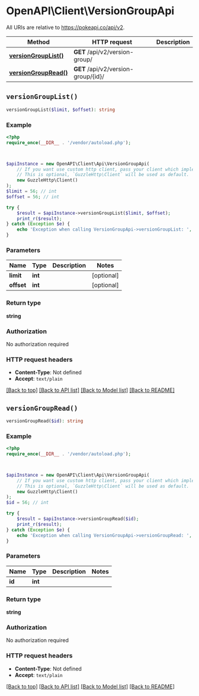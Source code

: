 # OpenAPI\Client\VersionGroupApi

All URIs are relative to https://pokeapi.co/api/v2.

Method | HTTP request | Description
------------- | ------------- | -------------
[**versionGroupList()**](VersionGroupApi.md#versionGroupList) | **GET** /api/v2/version-group/ | 
[**versionGroupRead()**](VersionGroupApi.md#versionGroupRead) | **GET** /api/v2/version-group/{id}/ | 


## `versionGroupList()`

```php
versionGroupList($limit, $offset): string
```



### Example

```php
<?php
require_once(__DIR__ . '/vendor/autoload.php');



$apiInstance = new OpenAPI\Client\Api\VersionGroupApi(
    // If you want use custom http client, pass your client which implements `GuzzleHttp\ClientInterface`.
    // This is optional, `GuzzleHttp\Client` will be used as default.
    new GuzzleHttp\Client()
);
$limit = 56; // int
$offset = 56; // int

try {
    $result = $apiInstance->versionGroupList($limit, $offset);
    print_r($result);
} catch (Exception $e) {
    echo 'Exception when calling VersionGroupApi->versionGroupList: ', $e->getMessage(), PHP_EOL;
}
```

### Parameters

Name | Type | Description  | Notes
------------- | ------------- | ------------- | -------------
 **limit** | **int**|  | [optional]
 **offset** | **int**|  | [optional]

### Return type

**string**

### Authorization

No authorization required

### HTTP request headers

- **Content-Type**: Not defined
- **Accept**: `text/plain`

[[Back to top]](#) [[Back to API list]](../../README.md#endpoints)
[[Back to Model list]](../../README.md#models)
[[Back to README]](../../README.md)

## `versionGroupRead()`

```php
versionGroupRead($id): string
```



### Example

```php
<?php
require_once(__DIR__ . '/vendor/autoload.php');



$apiInstance = new OpenAPI\Client\Api\VersionGroupApi(
    // If you want use custom http client, pass your client which implements `GuzzleHttp\ClientInterface`.
    // This is optional, `GuzzleHttp\Client` will be used as default.
    new GuzzleHttp\Client()
);
$id = 56; // int

try {
    $result = $apiInstance->versionGroupRead($id);
    print_r($result);
} catch (Exception $e) {
    echo 'Exception when calling VersionGroupApi->versionGroupRead: ', $e->getMessage(), PHP_EOL;
}
```

### Parameters

Name | Type | Description  | Notes
------------- | ------------- | ------------- | -------------
 **id** | **int**|  |

### Return type

**string**

### Authorization

No authorization required

### HTTP request headers

- **Content-Type**: Not defined
- **Accept**: `text/plain`

[[Back to top]](#) [[Back to API list]](../../README.md#endpoints)
[[Back to Model list]](../../README.md#models)
[[Back to README]](../../README.md)
